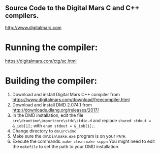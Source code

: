 ## Source Code to the Digital Mars C and C++ compilers.

http://www.digitalmars.com

# Running the compiler:

https://digitalmars.com/ctg/sc.html

# Building the compiler:

1. Download and install Digital Mars C++ compiler from https://www.digitalmars.com/download/freecompiler.html
2. Download and install DMD 2.074.1 from http://downloads.dlang.org/releases/2017/
3. In the DMD installation, edit the file `src\druntime\importcore\stdc\stdio.d` and replace
   `shared stdout = &_iob[1];`
   with
   `enum stdout = &_iob[1];`.
4. Change directory to `dm\src\dmc`
5. Make sure the `dm\bin\make.exe` program is on your `PATH`.
6. Execute the commands:
   `make clean`
   `make scppn`
You might need to edit the `makefile` to set the path to your DMD installation.
